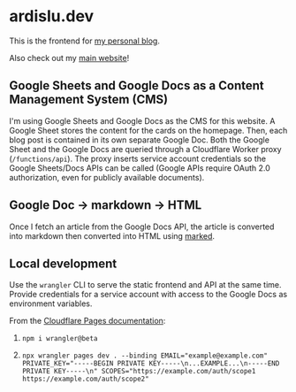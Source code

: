 # ardislu.dev

This is the frontend for [my personal blog](https://ardislu.dev).

Also check out my [main website](https://ardis.lu)!

## Google Sheets and Google Docs as a Content Management System (CMS)

I'm using Google Sheets and Google Docs as the CMS for this website. A Google Sheet stores the content for the cards on the homepage. Then, each blog post is contained in its own separate Google Doc. Both the Google Sheet and the Google Docs are queried through a Cloudflare Worker proxy (`/functions/api`). The proxy inserts service account credentials so the Google Sheets/Docs APIs can be called (Google APIs require OAuth 2.0 authorization, even for publicly available documents).

## Google Doc -> markdown -> HTML

Once I fetch an article from the Google Docs API, the article is converted into markdown then converted into HTML using [marked](https://marked.js.org).

## Local development

Use the `wrangler` CLI to serve the static frontend and API at the same time. Provide credentials for a service account with access to the Google Docs as environment variables.

From the [Cloudflare Pages documentation](https://developers.cloudflare.com/pages/platform/functions/#develop-and-preview-locally):

1. `npm i wrangler@beta`

2. `npx wrangler pages dev . --binding EMAIL="example@example.com" PRIVATE_KEY="-----BEGIN PRIVATE KEY-----\n...EXAMPLE...\n-----END PRIVATE KEY-----\n" SCOPES="https://example.com/auth/scope1 https://example.com/auth/scope2"`

